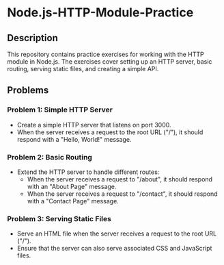 # Node.js-HTTP-Module-Practice

## Description
This repository contains practice exercises for working with the HTTP module in Node.js. The exercises cover setting up an HTTP server, basic routing, serving static files, and creating a simple API.

## Problems

### Problem 1: Simple HTTP Server
- Create a simple HTTP server that listens on port 3000.
- When the server receives a request to the root URL ("/"), it should respond with a "Hello, World!" message.

### Problem 2: Basic Routing
- Extend the HTTP server to handle different routes:
  - When the server receives a request to "/about", it should respond with an "About Page" message.
  - When the server receives a request to "/contact", it should respond with a "Contact Page" message.

### Problem 3: Serving Static Files
- Serve an HTML file when the server receives a request to the root URL ("/").
- Ensure that the server can also serve associated CSS and JavaScript files.

